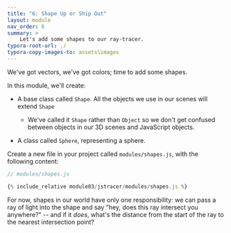 ```yaml
---
title: "6: Shape Up or Ship Out"
layout: module
nav_order: 6
summary: >
    Let's add some shapes to our ray-tracer.
typora-root-url: ./
typora-copy-images-to: assets\images
---
```


We've got vectors, we've got colors; time to add some shapes.

In this module, we'll create:

* A base class called `Shape`. All the objects we use in our scenes will extend `Shape`
  * We've called it `Shape` rather than `Object` so we don't get confused between objects in our 3D scenes and JavaScript objects.

* A class called `Sphere`, representing a sphere.

Create a new file in your project called `modules/shapes.js`, with the following content:

```javascript
// modules/shapes.js

{% include_relative module03/jstracer/modules/shapes.js %}
```

For now, shapes in our world have only one responsibility: we can pass a ray of light into the shape and say "hey, does this ray intersect you anywhere?" -- and if it *does*, what's the distance from the start of the ray to the nearest intersection point?

 

